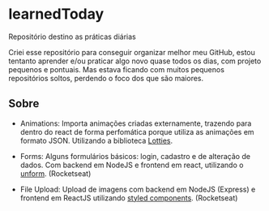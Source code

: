 # learnedToday
Repositório destino as práticas diárias


Criei esse repositório para conseguir organizar melhor meu GitHub, 
estou tentanto aprender e/ou praticar algo novo quase todos os dias, 
com projeto pequenos e pontuais. Mas estava ficando com muitos 
pequenos repositórios soltos, perdendo o foco dos que são maiores. 


## Sobre

* Animations: 
Importa animações criadas externamente, trazendo para dentro do react de forma 
perfomática porque utiliza as animações em formato JSON. Utilizando a biblioteca 
[Lotties](https://github.com/airbnb/lottie).

* Forms: 
Alguns formulários básicos: login, cadastro e de alteração de dados. Com backend em NodeJS e frontend em react, utilizando o [unform](https://github.com/Rocketseat/unform). (Rocketseat)

* File Upload: 
Upload de imagens com backend em NodeJS (Express) e frontend em ReactJS utilizando [styled components](https://github.com/styled-components/styled-components). (Rocketseat)
